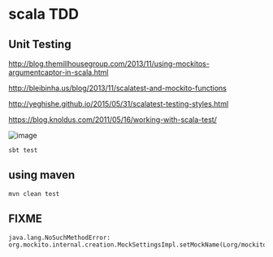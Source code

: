scala TDD
=============

Unit Testing
-----------------

http://blog.themillhousegroup.com/2013/11/using-mockitos-argumentcaptor-in-scala.html

http://bleibinha.us/blog/2013/11/scalatest-and-mockito-functions

http://yeghishe.github.io/2015/05/31/scalatest-testing-styles.html

https://blog.knoldus.com/2011/05/16/working-with-scala-test/

![image](https://phithoughts.files.wordpress.com/2011/05/core-traits.png?w=640)


```
sbt test
```

using maven
---------------------

```
mvn clean test
```


FIXME
------

```
java.lang.NoSuchMethodError: org.mockito.internal.creation.MockSettingsImpl.setMockName(Lorg/mockito/mock/MockName;)Lorg/mockito/internal/creation/settings/CreationSettings;
```